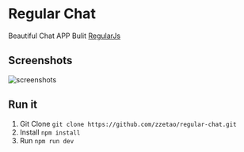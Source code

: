 # Regular Chat

Beautiful Chat APP Bulit [RegularJs](https://github.com/regularjs/regular)



## Screenshots

![screenshots](https://cloud.githubusercontent.com/assets/8110936/20641930/daf98198-b43d-11e6-9587-f44483d4ae23.png)



## Run it

1. Git Clone `git clone https://github.com/zzetao/regular-chat.git`
2. Install `npm install`
3. Run `npm run dev`